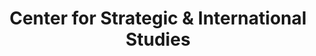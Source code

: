 ---
title: "Center for Strategic & International Studies"
showDate: false
draft: false
tags: ["classic","poem"]
link: "https://www.youtube.com/channel/UCr5jq6MC_VCe1c5ciIZtk_w"
---